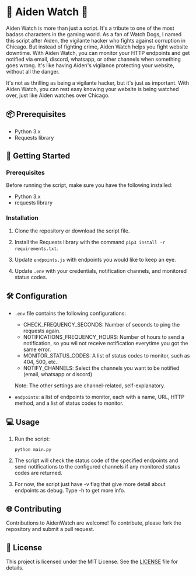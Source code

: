 # 🚨 Aiden Watch 🚨

Aiden Watch is more than just a script. It's a tribute to one of the most badass characters in the gaming world. As a fan of Watch Dogs, I named this script after Aiden, the vigilante hacker who fights against corruption in Chicago. But instead of fighting crime, Aiden Watch helps you fight website downtime. With Aiden Watch, you can monitor your HTTP endpoints and get notified via email, discord, whatsapp, or other channels when something goes wrong. It's like having Aiden's vigilance protecting your website, without all the danger. 

It's not as thrilling as being a vigilante hacker, but it's just as important. With Aiden Watch, you can rest easy knowing your website is being watched over, just like Aiden watches over Chicago.

## 📦 Prerequisites

- Python 3.x
- Requests library

## 🚀 Getting Started

### Prerequisites

Before running the script, make sure you have the following installed:

- Python 3.x
- requests library

### Installation

1. Clone the repository or download the script file.

2. Install the Requests library with the command `pip3 install -r requirements.txt`.

3. Update `endpoints.js` with endpoints you would like to keep an eye.

4. Update `.env` with your credentials, notification channels, and monitored status codes.

## 🛠️ Configuration

- `.env` file contains the following configurations:
    - CHECK_FREQUENCY_SECONDS:          Number of seconds to ping the requests again.
    - NOTIFICATIONS_FREQUENCY_HOURS:    Number of hours to send a notification, so you wil not receive notification everytime you got the same error.
    - MONITOR_STATUS_CODES:             A list of status codes to monitor, such as 404, 500, etc..
    - NOTIFY_CHANNELS:                  Select the channels you want to be notified (email, whatsapp or discord)
    
    Note: The other settings are channel-related, self-explanatory.

- `endpoints`: a list of endpoints to monitor, each with a name, URL, HTTP method, and a list of status codes to monitor.

## 💻 Usage

1. Run the script:
    ```
    python main.py
    ```

2. The script will check the status code of the specified endpoints and send notifications to the configured channels if any monitored status codes are returned.

3. For now, the script just have -v flag that give more detail about endpoints as debug. Type -h to get more info.


## 🌐 Contributing

Contributions to AidenWatch are welcome! To contribute, please fork the repository and submit a pull request.

## 📄 License

This project is licensed under the MIT License. See the [LICENSE](LICENSE) file for details.
